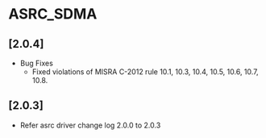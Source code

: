 # ASRC_SDMA

## [2.0.4]
- Bug Fixes
    - Fixed violations of MISRA C-2012 rule 10.1, 10.3, 10.4, 10.5, 10.6, 10.7, 10.8.

## [2.0.3]

- Refer asrc driver change log 2.0.0 to 2.0.3
